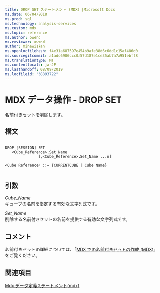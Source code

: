 ```yaml
---
title: DROP SET ステートメント (MDX) |Microsoft Docs
ms.date: 06/04/2018
ms.prod: sql
ms.technology: analysis-services
ms.custom: mdx
ms.topic: reference
ms.author: owend
ms.reviewer: owend
author: minewiskan
ms.openlocfilehash: f4e31a687597e454b9afe38d6c6dd1c15af486d0
ms.sourcegitcommit: a1adc6906ccc0a57d187e1ce35ab7a7a951ebff8
ms.translationtype: MT
ms.contentlocale: ja-JP
ms.lasthandoff: 08/09/2019
ms.locfileid: "68893722"
---
```

# <a name="mdx-data-definition---drop-set"></a>MDX データ操作 - DROP SET


  名前付きセットを削除します。  
  
## <a name="syntax"></a>構文  
  
```  
  
DROP [SESSION] SET   
   <Cube_Reference>.Set_Name   
               [,<Cube_Reference>.Set_Name ...n]  
  
<Cube_Reference> ::= {CURRENTCUBE | Cube_Name}  
  
```  
  
## <a name="arguments"></a>引数  
 *Cube_Name*  
 キューブの名前を指定する有効な文字列式です。  
  
 *Set_Name*  
 削除する名前付きセットの名前を提供する有効な文字列式です。  
  
## <a name="remarks"></a>コメント  
 名前付きセットの詳細については、「[MDX での名前付きセットの作成 &#40;MDX&#41;](https://docs.microsoft.com/analysis-services/multidimensional-models/mdx/mdx-named-sets-building-named-sets)」をご覧ください。  
  
## <a name="see-also"></a>関連項目  
 [Mdx データ定義ステートメント&#40;mdx&#41;](../mdx/mdx-data-definition-statements-mdx.md)  
  
  
